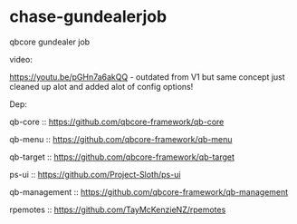 # chase-gundealerjob
qbcore gundealer job

video:

https://youtu.be/pGHn7a6akQQ - outdated from V1  but same concept just cleaned up alot and added alot of config options!

Dep:

qb-core :: https://github.com/qbcore-framework/qb-core

qb-menu :: https://github.com/qbcore-framework/qb-menu

qb-target :: https://github.com/qbcore-framework/qb-target

ps-ui :: https://github.com/Project-Sloth/ps-ui

qb-management ::  https://github.com/qbcore-framework/qb-management

rpemotes :: https://github.com/TayMcKenzieNZ/rpemotes
